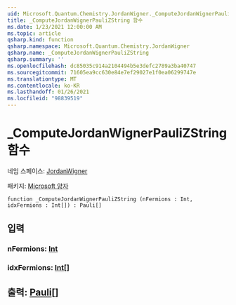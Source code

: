 ```yaml
---
uid: Microsoft.Quantum.Chemistry.JordanWigner._ComputeJordanWignerPauliZString
title: _ComputeJordanWignerPauliZString 함수
ms.date: 1/23/2021 12:00:00 AM
ms.topic: article
qsharp.kind: function
qsharp.namespace: Microsoft.Quantum.Chemistry.JordanWigner
qsharp.name: _ComputeJordanWignerPauliZString
qsharp.summary: ''
ms.openlocfilehash: dc85035c914a2104494b5e3defc2789a3ba40747
ms.sourcegitcommit: 71605ea9cc630e84e7ef29027e1f0ea06299747e
ms.translationtype: MT
ms.contentlocale: ko-KR
ms.lasthandoff: 01/26/2021
ms.locfileid: "98839519"
---
```

# <a name="_computejordanwignerpaulizstring-function"></a>_ComputeJordanWignerPauliZString 함수

네임 스페이스: [JordanWigner](xref:Microsoft.Quantum.Chemistry.JordanWigner)

패키지: [Microsoft 양자](https://nuget.org/packages/Microsoft.Quantum.Chemistry)




```qsharp
function _ComputeJordanWignerPauliZString (nFermions : Int, idxFermions : Int[]) : Pauli[]
```


## <a name="input"></a>입력

### <a name="nfermions--int"></a>nFermions: [Int](xref:microsoft.quantum.lang-ref.int)




### <a name="idxfermions--int"></a>idxFermions: [Int](xref:microsoft.quantum.lang-ref.int)[]





## <a name="output--pauli"></a>출력: [Pauli](xref:microsoft.quantum.lang-ref.pauli)[]

